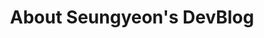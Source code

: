 ---  
title: "About Seungyeon's DevBlog"
permalink: /about/
layout: single
header:
  overlay_image: /assets/Images/main-teaser.jpg
  overlay_filter: 0.5
---